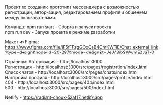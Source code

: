 Проект по созданию прототипа мессенджера с возможностью регистрации, авторизация, редактированием профиля и общением между пользователями.

Команды:
npm run start - Сборка и запуск проекта <br/>
npm run dev - Запуск проекта в режиме разработки

Макет из Figma: https://www.figma.com/file/jF5fFFzgGOxQeB4CmKWTiE/Chat_external_link?type=design&node-id=20-287&mode=design&t=JeJA3ibSWwmE2JaT-0

Страницы:
Авторизация - http://localhost:3000 <br/>
Регистрация - http://localhost:3000/src/pages/registration/index.html <br/>
Список чатов - http://localhost:3000/src/pages/chats/index.html <br/>
Настройка профиля - http://localhost:3000/src/pages/profile/index.html <br/>
404 - http://localhost:3000/src/pages/404/index.html <br/>
500 - http://localhost:3000/src/pages/500/index.html

Netlify - https://radiant-choux-52af17.netlify.app

